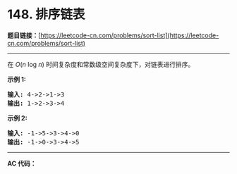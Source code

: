 # 148. 排序链表

**题目链接：**[https://leetcode-cn.com/problems/sort-list](https://leetcode-cn.com/problems/sort-list)

---

<div class="content__1Y2H">
 <div class="notranslate">
  <p>在&nbsp;<em>O</em>(<em>n</em>&nbsp;log&nbsp;<em>n</em>) 时间复杂度和常数级空间复杂度下，对链表进行排序。</p> 
  <p><strong>示例 1:</strong></p> 
  <pre class="language-text"><strong>输入:</strong> 4-&gt;2-&gt;1-&gt;3
<strong>输出:</strong> 1-&gt;2-&gt;3-&gt;4
</pre> 
  <p><strong>示例 2:</strong></p> 
  <pre class="language-text"><strong>输入:</strong> -1-&gt;5-&gt;3-&gt;4-&gt;0
<strong>输出:</strong> -1-&gt;0-&gt;3-&gt;4-&gt;5</pre> 
 </div>
</div>

---

**AC 代码：**

```java

```